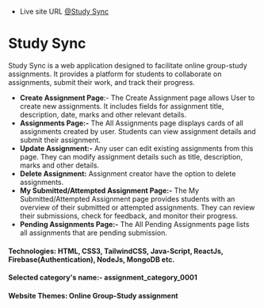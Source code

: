 - Live site URL [@Study Sync](https://study-sync-97408.web.app/)

# Study Sync

Study Sync is a web application designed to facilitate online group-study assignments. It provides a platform for students to collaborate on assignments, submit their work, and track their progress.


- **Create Assignment Page**:- The Create Assignment page allows User to create new assignments. It includes fields for assignment title, description, date, marks and other relevant details.
- **Assignments Page:-** The All Assignments page displays cards of all assignments created by user. Students can view assignment details and submit their assignment.
- **Update Assignment:-** Any user can edit existing assignments from this page. They can modify assignment details such as title, description, marks and other details.
- **Delete Assignment:** Assignment creator have the option to delete assignments.
- **My Submitted/Attempted Assignment Page:-** The My Submitted/Attempted Assignment page provides students with an overview of their submitted or attempted assignments. They can review their submissions, check for feedback, and monitor their progress.
- **Pending Assignments Page:-** The All Pending Assignments page lists all assignments that are pending submission.

#### Technologies: HTML, CSS3, TailwindCSS, Java-Script, ReactJs, Firebase(Authentication), NodeJs, MongoDB etc.

#### Selected category's name:- assignment_category_0001

#### Website Themes: Online Group-Study assignment
